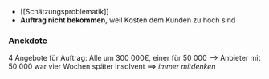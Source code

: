 - [[Schätzungsproblematik]]
- **Auftrag nicht bekommen**, weil Kosten dem Kunden zu hoch sind

### Anekdote
4 Angebote für Auftrag: Alle um 300 000€, einer für 50 000
--> Anbieter mit 50 000 war vier Wochen später insolvent
==> _immer mitdenken_